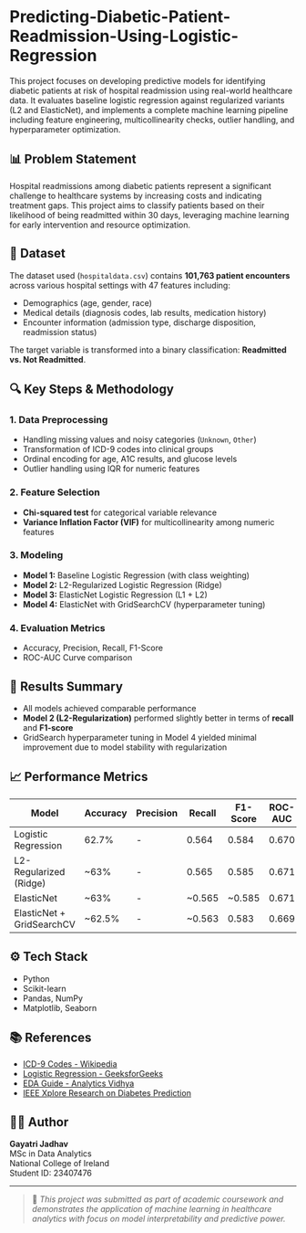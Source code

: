# Predicting-Diabetic-Patient-Readmission-Using-Logistic-Regression

This project focuses on developing predictive models for identifying diabetic patients at risk of hospital readmission using real-world healthcare data. It evaluates baseline logistic regression against regularized variants (L2 and ElasticNet), and implements a complete machine learning pipeline including feature engineering, multicollinearity checks, outlier handling, and hyperparameter optimization.

## 📊 Problem Statement
Hospital readmissions among diabetic patients represent a significant challenge to healthcare systems by increasing costs and indicating treatment gaps. This project aims to classify patients based on their likelihood of being readmitted within 30 days, leveraging machine learning for early intervention and resource optimization.

## 🧾 Dataset
The dataset used (`hospitaldata.csv`) contains **101,763 patient encounters** across various hospital settings with 47 features including:
- Demographics (age, gender, race)
- Medical details (diagnosis codes, lab results, medication history)
- Encounter information (admission type, discharge disposition, readmission status)

The target variable is transformed into a binary classification: **Readmitted vs. Not Readmitted**.

## 🔍 Key Steps & Methodology

### 1. Data Preprocessing
- Handling missing values and noisy categories (`Unknown`, `Other`)
- Transformation of ICD-9 codes into clinical groups
- Ordinal encoding for age, A1C results, and glucose levels
- Outlier handling using IQR for numeric features

### 2. Feature Selection
- **Chi-squared test** for categorical variable relevance
- **Variance Inflation Factor (VIF)** for multicollinearity among numeric features

### 3. Modeling
- **Model 1:** Baseline Logistic Regression (with class weighting)
- **Model 2:** L2-Regularized Logistic Regression (Ridge)
- **Model 3:** ElasticNet Logistic Regression (L1 + L2)
- **Model 4:** ElasticNet with GridSearchCV (hyperparameter tuning)

### 4. Evaluation Metrics
- Accuracy, Precision, Recall, F1-Score
- ROC-AUC Curve comparison

## 🧪 Results Summary
- All models achieved comparable performance
- **Model 2 (L2-Regularization)** performed slightly better in terms of **recall** and **F1-score**
- GridSearch hyperparameter tuning in Model 4 yielded minimal improvement due to model stability with regularization

## 📈 Performance Metrics
| Model                        | Accuracy | Precision | Recall | F1-Score | ROC-AUC |
|-----------------------------|----------|-----------|--------|----------|----------|
| Logistic Regression         | 62.7%    | -         | 0.564  | 0.584    | 0.670    |
| L2-Regularized (Ridge)      | ~63%     | -         | 0.565  | 0.585    | 0.671    |
| ElasticNet                  | ~63%     | -         | ~0.565 | ~0.585   | 0.671    |
| ElasticNet + GridSearchCV   | ~62.5%   | -         | ~0.563 | 0.583    | 0.669    |

## ⚙️ Tech Stack
- Python
- Scikit-learn
- Pandas, NumPy
- Matplotlib, Seaborn

## 📚 References
- [ICD-9 Codes - Wikipedia](https://en.wikipedia.org/wiki/List_of_ICD-9_codes)
- [Logistic Regression - GeeksforGeeks](https://www.geeksforgeeks.org/understanding-logistic-regression/)
- [EDA Guide - Analytics Vidhya](https://www.analyticsvidhya.com/blog/2022/07/step-by-step-exploratory-data-analysis-eda-using-python/)
- [IEEE Xplore Research on Diabetes Prediction](https://ieeexplore.ieee.org/document/8342938)

## 👩‍💻 Author
**Gayatri Jadhav**  
MSc in Data Analytics  
National College of Ireland  
Student ID: 23407476

---

> 📌 *This project was submitted as part of academic coursework and demonstrates the application of machine learning in healthcare analytics with focus on model interpretability and predictive power.*
